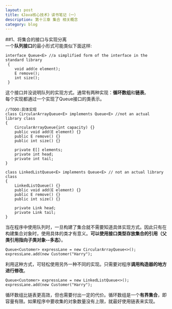 ```yaml
---
layout: post
title: 《Java核心技术》读书笔记（一）
description: 第十三章 集合 相关概念
category: blog
---
```


##1、将集合的接口与实现分离  
一个**队列接口**的最小形式可能类似下面这样:  

	interface Queue<E> //a simplified form of the interface in the standard library
	 {
		void add(e element);
		E remove();
		int size();
	 }
  

这个接口并没说明队列的实现方式。通常有两种实现：**循环数组**和**链表**。  
每个实现都通过一个实现了Queue接口的类表示。  

	//TODO:具体实现
	class CircularArrayQueue<E> implements Queue<E> //not an actual library class
	{
		CircularArrayQueue{int capacity) {}
		public void add(E element) {}
		public E remove() {}
		public int size() {}

		private E[] elements;
		private int head;
		private int tail;
	}  
    
	class LinkedListQueue<E> implements Queue<E> // not an actual library class
	{
		LinkedListQueue() {}
		public void add(E element) {}
		public E remove() {}
		public int size() {}

		private Link head;
		private Link tail;
	}
当在程序中使用队列时，一旦构建了集合就不需要知道具体实现方式。因此只有在构建集合对象时，使用具体的类才有意义。**可以使用接口类型存放集合的引用（父类引用指向子类对象--多态）**。

	Queue<Customer> expressLane = new CircularArrayQueue<>();
	expressLane.add(new Customer("Harry");
利用这种方式，可轻松使用另外一种不同的实现。只需要对程序**调用构造器的地方进行修改**。  

	Queue<Customer> expressLane = new LinkedListQueue<>();
	expressLane.add(new Customer("Harry");
  
循环数组比链表更高效，但也需要付出一定的代价。循环数组是一个**有界集合**，即容量有限。如果程序中要收集的对象数量没有上限，就最好使用链表来实现。